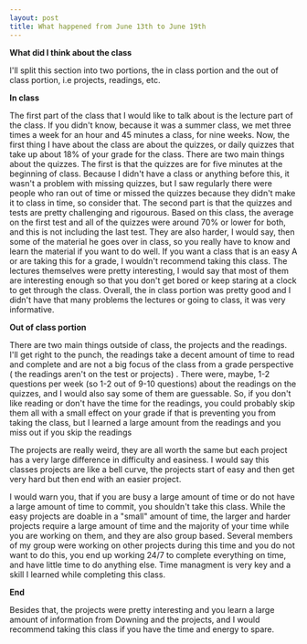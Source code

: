 ```yaml
---
layout: post
title: What happened from June 13th to June 19th
---
```



**What did I think about the class**

I'll split this section into two portions, the in class portion and the out of class portion, i.e projects, readings, etc.

**In class**

The first part of the class that I would like to talk about is the lecture part of the class. If you didn't know, because it was a summer
class, we met three times a week for an hour and 45 minutes a class, for nine weeks. Now, the first thing I have about the class are 
about the quizzes, or daily quizzes that take up about 18% of your grade for the class. There are two main things about the quizzes.
The first is that the quizzes are for five minutes at the beginning of class. Because I didn't have a class or anything before this, it wasn't a problem
with missing quizzes, but I saw regularly there were people who ran out of time or missed the quizzes because they didn't make it to class in time, so consider
that. The second part is that the quizzes and tests are pretty challenging and rigourous. Based on this class, the average on the first test 
and all of the quizzes were around 70% or lower for both, and this is not including the last test. They are also harder, I would say, then some of the
material he goes over in class, so you really have to know and learn the material if you want to do well. If you want a class that is an easy A or are taking this for 
a grade, I wouldn't recommend taking this class. The lectures themselves were pretty interesting, I would say that most of them are interesting
enough so that you don't get bored or keep staring at a clock to get through the class. Overall, the in class portion was pretty good
and I didn't have that many problems the lectures or going to class, it was very informative. 

**Out of class portion**

There are two main things outside of class, the projects and the readings. I'll get right to the punch, the readings take a decent amount of time
to read and complete and are not a big focus of the class from a grade perspective ( the readings aren't on the test or projects) . There were, maybe, 1-2 questions per week (so 1-2 out of 9-10 questions) about the readings
on the quizzes, and I would also say some of them are guessable. So, if you don't like reading or don't have the time for the readings, you could
probably skip them all with a small effect on your grade if that is preventing you from taking the class, but I learned a large amount from the readings and you miss out if you skip the readings

The projects are really weird, they are all worth the same but each project has a very large difference in difficulty and easiness. I would say this
classes projects are like a bell curve, the projects start of easy and then get very hard but then end with an easier project. 

I would warn you, that if you are busy a large amount of time or do not have a large amount of time to commit, you shouldn't take this class.
While the easy projects are doable in a "small" amount of time, the larger and harder projects require a large amount of time and the majority of your 
time while you are working on them, and they are also group based. Several members of my group were working on other projects during this time and you do not want to do this,
you end up working 24/7 to complete everything on time, and have little time to do anything else. Time managment is very key and a skill I learned while completing this class.  

**End**

Besides that, the projects were pretty interesting and you learn a large amount of information from Downing and the projects, and I would
recommend taking this class if you have the time and energy to spare. 

